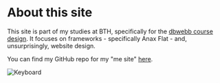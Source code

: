 About this site
==============================================

This site is part of my studies at BTH, specifically for the [dbwebb course design](http://dbwebb.se/design). It focuses on frameworks - specifically Anax Flat - and, unsurprisingly, website design.

You can find my GitHub repo for my "me site" [here](https://github.com/senator-incitatus/anax-flat).

![Keyboard](img/keyboard.jpg "Keyboard")

